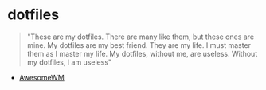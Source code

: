 # dotfiles

> "These are my dotfiles. There are many like them, but these ones are mine. My dotfiles are my best friend. They are my life. I must master them as I master my life. My dotfiles, without me, are useless. Without my dotfiles, I am useless"

* [AwesomeWM](home/.config/awesome)
